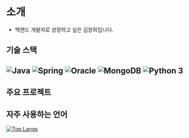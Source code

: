 # 소개
* 백엔드 개발자로 성장하고 싶은 김창희입니다.

## 기술 스택

![Java](https://img.shields.io/badge/java-%23007396.svg?&style=for-the-badge&logo=java&logoColor=white)
![Spring](https://img.shields.io/badge/Spring-6DB33F?style=for-the-badge&logo=spring&logoColor=white) 
![Oracle](https://img.shields.io/badge/oracle-%23F80000.svg?&style=for-the-badge&logo=oracle&logoColor=white)
![MongoDB](https://img.shields.io/badge/MongoDB-4EA94B?style=for-the-badge&logo=mongodb&logoColor=white) 
![Python 3](https://img.shields.io/badge/Python-FFD43B?style=for-the-badge&logo=python&logoColor=blue)
--- 

## 주요 프로젝트


## 자주 사용하는 언어
[![Top Langs](https://github-readme-stats.vercel.app/api/top-langs/?username=chkim4)](https://github.com/chkim4/github-readme-stats) 

